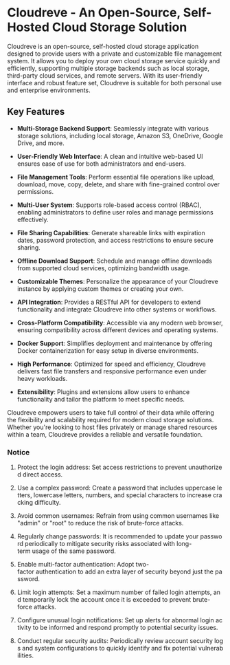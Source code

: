 # Cloudreve - An Open-Source, Self-Hosted Cloud Storage Solution

Cloudreve is an open-source, self-hosted cloud storage application designed to provide users with a private and customizable file management system. It allows you to deploy your own cloud storage service quickly and efficiently, supporting multiple storage backends such as local storage, third-party cloud services, and remote servers. With its user-friendly interface and robust feature set, Cloudreve is suitable for both personal use and enterprise environments.

## Key Features

- **Multi-Storage Backend Support**: Seamlessly integrate with various storage solutions, including local storage, Amazon S3, OneDrive, Google Drive, and more.
  
- **User-Friendly Web Interface**: A clean and intuitive web-based UI ensures ease of use for both administrators and end-users.

- **File Management Tools**: Perform essential file operations like upload, download, move, copy, delete, and share with fine-grained control over permissions.

- **Multi-User System**: Supports role-based access control (RBAC), enabling administrators to define user roles and manage permissions effectively.

- **File Sharing Capabilities**: Generate shareable links with expiration dates, password protection, and access restrictions to ensure secure sharing.

- **Offline Download Support**: Schedule and manage offline downloads from supported cloud services, optimizing bandwidth usage.

- **Customizable Themes**: Personalize the appearance of your Cloudreve instance by applying custom themes or creating your own.

- **API Integration**: Provides a RESTful API for developers to extend functionality and integrate Cloudreve into other systems or workflows.

- **Cross-Platform Compatibility**: Accessible via any modern web browser, ensuring compatibility across different devices and operating systems.

- **Docker Support**: Simplifies deployment and maintenance by offering Docker containerization for easy setup in diverse environments.

- **High Performance**: Optimized for speed and efficiency, Cloudreve delivers fast file transfers and responsive performance even under heavy workloads.

- **Extensibility**: Plugins and extensions allow users to enhance functionality and tailor the platform to meet specific needs.

Cloudreve empowers users to take full control of their data while offering the flexibility and scalability required for modern cloud storage solutions. Whether you're looking to host files privately or manage shared resources within a team, Cloudreve provides a reliable and versatile foundation.

### Notice

1.  Protect the login address: Set access restrictions to prevent unauthorized direct access.
    
2.  Use a complex password: Create a password that includes uppercase letters, lowercase letters, numbers, and special characters to increase cracking difficulty.
    
3.  Avoid common usernames: Refrain from using common usernames like "admin" or "root" to reduce the risk of brute-force attacks.
    
4.  Regularly change passwords: It is recommended to update your password periodically to mitigate security risks associated with long-term usage of the same password.
    
5.  Enable multi-factor authentication: Adopt two-factor authentication to add an extra layer of security beyond just the password.
    
6.  Limit login attempts: Set a maximum number of failed login attempts, and temporarily lock the account once it is exceeded to prevent brute-force attacks.
    
7.  Configure unusual login notifications: Set up alerts for abnormal login activity to be informed and respond promptly to potential security issues.
    
8.  Conduct regular security audits: Periodically review account security logs and system configurations to quickly identify and fix potential vulnerabilities.
        
